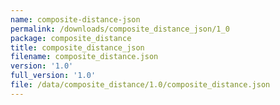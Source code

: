 ```yaml
---
name: composite-distance-json
permalink: /downloads/composite_distance_json/1_0
package: composite_distance
title: composite_distance_json
filename: composite_distance.json
version: '1.0'
full_version: '1.0'
file: /data/composite_distance/1.0/composite_distance.json
---
```

